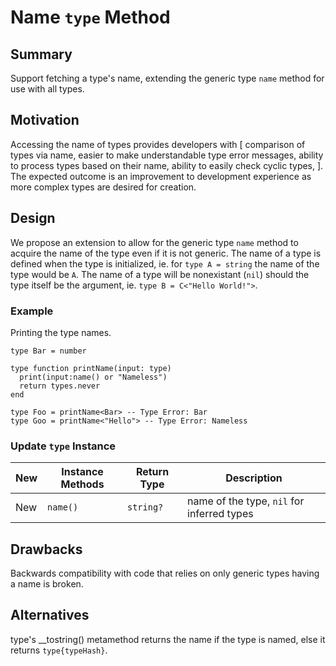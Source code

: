 # Name `type` Method

## Summary

Support fetching a type's name, extending the generic type `name` method for use with all types.

## Motivation

Accessing the name of types provides developers with [
  comparison of types via name, 
  easier to make understandable type error messages, 
  ability to process types based on their name,
  ability to easily check cyclic types,
].  The expected outcome is an improvement to development experience as more complex types are desired for creation.

## Design

We propose an extension to allow for the generic type `name` method to acquire the name of the type even if it is not generic.
The name of a type is defined when the type is initialized, ie. for `type A = string` the name of the type would be `A`.
The name of a type will be nonexistant (`nil`) should the type itself be the argument, ie. `type B = C<"Hello World!">`.

### Example

Printing the type names.
```luau
type Bar = number

type function printName(input: type)
  print(input:name() or "Nameless")
  return types.never
end

type Foo = printName<Bar> -- Type Error: Bar
type Goo = printName<"Hello"> -- Type Error: Nameless
```

### Update `type` Instance
| New | Instance Methods | Return Type | Description |
| --- | ---------------- | ----------- | ----------- |
| New | `name()` | `string?` | name of the type, `nil` for inferred types |


## Drawbacks

Backwards compatibility with code that relies on only generic types having a name is broken.

## Alternatives

type's __tostring() metamethod returns the name if the type is named, else it returns `type{typeHash}`.
